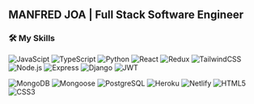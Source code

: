 ## MANFRED JOA | Full Stack Software Engineer

<h3 >🛠 My Skills</h3>
<p>

  <!-- Languages -->
  <img alt="JavaScipt" src="https://img.shields.io/badge/JavaScript-black?logo=javascript" />
  <img alt="TypeScript" src="https://img.shields.io/badge/TypeScript-black?logo=typescript" />
  <img alt="Python" src="https://img.shields.io/badge/Python-black?logo=python"/>
  

  <!-- Libraries & Frameworks -->
  <img alt="React" src="https://img.shields.io/badge/React-black?logo=react"/>
  <img alt="Redux" src="https://img.shields.io/badge/Redux-black?logo=redux"/>
  <img alt="TailwindCSS" src="https://img.shields.io/badge/Tailwind_CSS-black?logo=tailwind-css"/>
  <img alt="Node.js" src="https://img.shields.io/badge/Node.js-black?logo=node.js"/>
  <img alt="Express" src="https://img.shields.io/badge/Express-black?logo=express"/>
  <img alt="Django" src="https://img.shields.io/badge/Django-black?logo=django"/>
  <img alt="JWT" src="https://img.shields.io/badge/JWT-black?logo=JSON%20web%20tokens"/>
</p>

<p>
  <!-- Databases -->
  <img alt="MongoDB" src="https://img.shields.io/badge/MongoDB-black?logo=mongodb"/>
  <img alt="Mongoose" src="https://img.shields.io/badge/Mongoose-black?logo=mongoose"/>
  <img alt="PostgreSQL" src="https://img.shields.io/badge/PostgreSQL-black?logo=postgresql"/>  

  <!-- Deployment -->
  <img alt="Heroku" src="https://img.shields.io/badge/Heroku-black?logo=heroku"/>
  <img alt="Netlify" src="https://img.shields.io/badge/Netlify-black?logo=netlify"/>

  <!-- Design & Web -->
  <img alt="HTML5" src="https://img.shields.io/badge/HTML5-black?logo=html5"/>
  <img alt="CSS3" src="https://img.shields.io/badge/CSS3-black?logo=css3"/>





</p>

<!--
**manfredjoa/manfredjoa** is a ✨ _special_ ✨ repository because its `README.md` (this file) appears on your GitHub profile.

Here are some ideas to get you started:

- 🔭 I’m currently working on ...
- 🌱 I’m currently learning ...
- 👯 I’m looking to collaborate on ...
- 🤔 I’m looking for help with ...
- 💬 Ask me about ...
- 📫 How to reach me: ...
- 😄 Pronouns: ...
- ⚡ Fun fact: ...
-->
